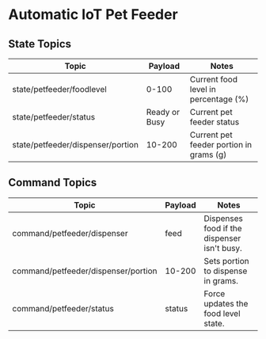 # Automatic IoT Pet Feeder

## State Topics

| Topic                             | Payload       | Notes                                   |
| --------------------------------- | ------------- | --------------------------------------- |
| state/petfeeder/foodlevel         | 0-100         | Current food level in percentage (%)    |
| state/petfeeder/status            | Ready or Busy | Current pet feeder status               |
| state/petfeeder/dispenser/portion | 10-200        | Current pet feeder portion in grams (g) |

## Command Topics

| Topic                               | Payload | Notes                                       |
| ----------------------------------- | ------- | ------------------------------------------- |
| command/petfeeder/dispenser         | feed    | Dispenses food if the dispenser isn't busy. |
| command/petfeeder/dispenser/portion | 10-200  | Sets portion to dispense in grams.          |
| command/petfeeder/status            | status  | Force updates the food level state.         |
